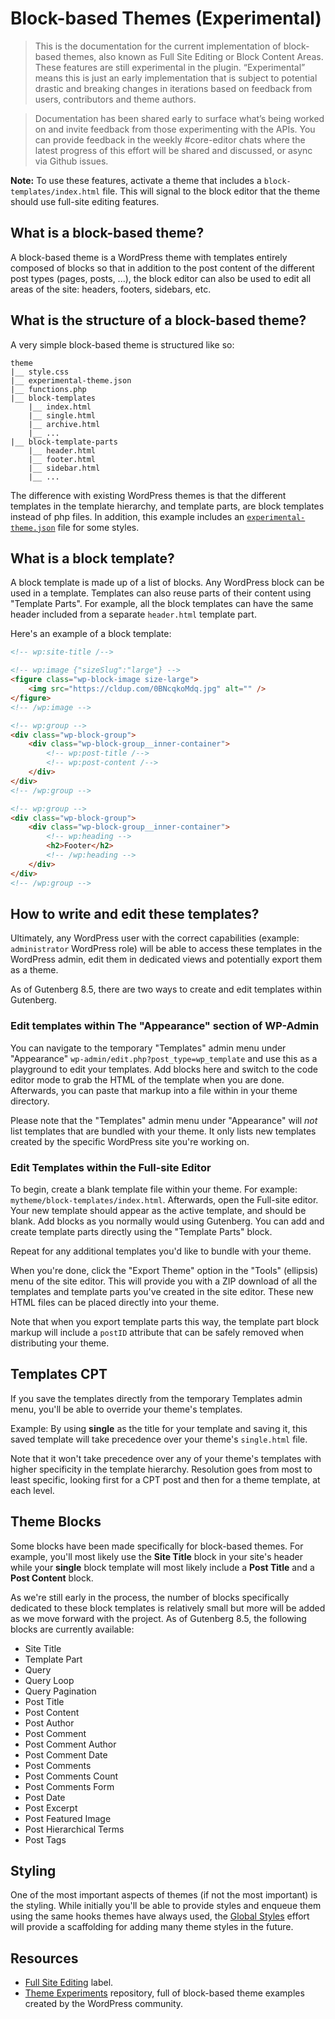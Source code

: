 # Block-based Themes (Experimental)

> This is the documentation for the current implementation of block-based themes, also known as Full Site Editing or Block Content Areas. These features are still experimental in the plugin. “Experimental” means this is just an early implementation that is subject to potential drastic and breaking changes in iterations based on feedback from users, contributors and theme authors.

> Documentation has been shared early to surface what’s being worked on and invite feedback from those experimenting with the APIs. You can provide feedback in the weekly #core-editor chats where the latest progress of this effort will be shared and discussed, or async via Github issues.

**Note:** To use these features, activate a theme that includes a `block-templates/index.html` file. This will signal to the block editor that the theme should use full-site editing features.

## What is a block-based theme?

A block-based theme is a WordPress theme with templates entirely composed of blocks so that in addition to the post content of the different post types (pages, posts, ...), the block editor can also be used to edit all areas of the site: headers, footers, sidebars, etc.

## What is the structure of a block-based theme?

A very simple block-based theme is structured like so:

```
theme
|__ style.css
|__ experimental-theme.json
|__ functions.php
|__ block-templates
    |__ index.html
    |__ single.html
    |__ archive.html
    |__ ...
|__ block-template-parts
    |__ header.html
    |__ footer.html
    |__ sidebar.html
    |__ ...
```

The difference with existing WordPress themes is that the different templates in the template hierarchy, and template parts, are block templates instead of php files. In addition, this example includes an [`experimental-theme.json`](/docs/designers-developers/developers/themes/theme-json.md) file for some styles.  

## What is a block template?

A block template is made up of a list of blocks. Any WordPress block can be used in a template. Templates can also reuse parts of their content using "Template Parts". For example, all the block templates can have the same header included from a separate `header.html` template part.

Here's an example of a block template:

```html
<!-- wp:site-title /-->

<!-- wp:image {"sizeSlug":"large"} -->
<figure class="wp-block-image size-large">
	<img src="https://cldup.com/0BNcqkoMdq.jpg" alt="" />
</figure>
<!-- /wp:image -->

<!-- wp:group -->
<div class="wp-block-group">
	<div class="wp-block-group__inner-container">
		<!-- wp:post-title /-->
		<!-- wp:post-content /-->
	</div>
</div>
<!-- /wp:group -->

<!-- wp:group -->
<div class="wp-block-group">
	<div class="wp-block-group__inner-container">
		<!-- wp:heading -->
		<h2>Footer</h2>
		<!-- /wp:heading -->
	</div>
</div>
<!-- /wp:group -->
```

## How to write and edit these templates?

Ultimately, any WordPress user with the correct capabilities (example: `administrator` WordPress role) will be able to access these templates in the WordPress admin, edit them in dedicated views and potentially export them as a theme.

As of Gutenberg 8.5, there are two ways to create and edit templates within Gutenberg. 

### Edit templates within The "Appearance" section of WP-Admin

You can navigate to the temporary "Templates" admin menu under "Appearance" `wp-admin/edit.php?post_type=wp_template` and use this as a playground to edit your templates. Add blocks here and switch to the code editor mode to grab the HTML of the template when you are done. Afterwards, you can paste that markup into a file within in your theme directory.

Please note that the "Templates" admin menu under "Appearance" will _not_ list templates that are bundled with your theme. It only lists new templates created by the specific WordPress site you're working on. 

### Edit Templates within the Full-site Editor

To begin, create a blank template file within your theme. For example: `mytheme/block-templates/index.html`. Afterwards, open the Full-site editor. Your new template should appear as the active template, and should be blank. Add blocks as you normally would using Gutenberg. You can add and create template parts directly using the "Template Parts" block. 

Repeat for any additional templates you'd like to bundle with your theme. 

When you're done, click the "Export Theme" option in the "Tools" (ellipsis) menu of the site editor. This will provide you with a ZIP download of all the templates and template parts you've created in the site editor. These new HTML files can be placed directly into your theme. 

Note that when you export template parts this way, the template part block markup will include a `postID` attribute that can be safely removed when distributing your theme. 

## Templates CPT

If you save the templates directly from the temporary Templates admin menu, you'll be able to override your theme's templates.

Example: By using **single** as the title for your template and saving it, this saved template will take precedence over your theme's `single.html` file.

Note that it won't take precedence over any of your theme's templates with higher specificity in the template hierarchy. Resolution goes from most to least specific, looking first for a CPT post and then for a theme template, at each level.

## Theme Blocks

Some blocks have been made specifically for block-based themes. For example, you'll most likely use the **Site Title** block in your site's header while your **single** block template will most likely include a **Post Title** and a **Post Content** block.

As we're still early in the process, the number of blocks specifically dedicated to these block templates is relatively small but more will be added as we move forward with the project. As of Gutenberg 8.5, the following blocks are currently available: 

- Site Title
- Template Part
- Query
- Query Loop
- Query Pagination
- Post Title
- Post Content
- Post Author
- Post Comment
- Post Comment Author
- Post Comment Date
- Post Comments
- Post Comments Count
- Post Comments Form
- Post Date
- Post Excerpt
- Post Featured Image
- Post Hierarchical Terms
- Post Tags

## Styling

One of the most important aspects of themes (if not the most important) is the styling. While initially you'll be able to provide styles and enqueue them using the same hooks themes have always used, the [Global Styles](/docs/designers-developers/developers/themes/theme-json.md) effort will provide a scaffolding for adding many theme styles in the future. 

## Resources

- [Full Site Editing](https://github.com/WordPress/gutenberg/labels/%5BFeature%5D%20Full%20Site%20Editing) label.
- [Theme Experiments](https://github.com/WordPress/theme-experiments) repository, full of block-based theme examples created by the WordPress community.
